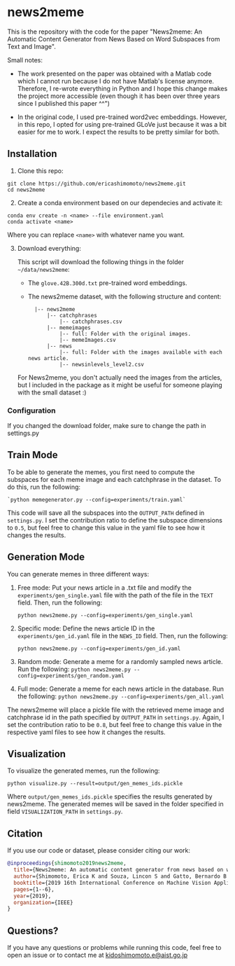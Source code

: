 # news2meme

This is the repository with the code for the paper "News2meme: An Automatic Content Generator from News Based on Word Subspaces from Text and Image".

Small notes:
- The work presented on the paper was obtained with a Matlab code which I cannot run because I do not have Matlab's license anymore. Therefore, I re-wrote everything in Python and I hope this change makes the project more accessible (even though it has been over three years since I published this paper ^^")

- In the original code, I used pre-trained word2vec embeddings. However, in this repo, I opted for using pre-trained GLoVe just because it was a bit easier for me to work. I expect the results to be pretty similar for both.

## Installation

1. Clone this repo:
```
git clone https://github.com/ericashimomoto/news2meme.git
cd news2meme
```

2. Create a conda environment based on our dependecies and activate it:
```
conda env create -n <name> --file environment.yaml
conda activate <name>
```

Where you can replace `<name>` with whatever name you want.

3. Download everything:

    This script will download the following things in the folder `~/data/news2meme`:
    - The `glove.42B.300d.txt` pre-trained word embeddings.
    - The news2meme dataset, with the following structure and content:
    
            |-- news2meme
                |-- catchphrases
                    |-- catchphrases.csv
                |-- memeimages
                    |-- full: Folder with the original images.
                    |-- memeImages.csv
                |-- news
                    |-- full: Folder with the images available with each news article.
                    |-- newsinlevels_level2.csv
    
    For News2meme, you don't actually need the images from the articles, but I included in the package as it might be useful for someone playing with the small dataset :)

### Configuration

If you changed the download folder, make sure to change the path in settings.py

## Train Mode

To be able to generate the memes, you first need to compute the subspaces for each meme image and each catchphrase in the dataset. To do this, run the following:

    `python memegenerator.py --config=experiments/train.yaml`

This code will save all the subspaces into the `OUTPUT_PATH` defined in `settings.py`. I set the contribution ratio to define the subspace dimensions to `0.5`, but feel free to change this value in the yaml file to see how it changes the results.

## Generation Mode

You can generate memes in three different ways:

1. Free mode: Put your news article in a .txt file and modify the `experiments/gen_single.yaml` file with the path of the file in the `TEXT` field. Then, run the following:

    `python news2meme.py --config=experiments/gen_single.yaml`

2. Specific mode: Define the news article ID in the `experiments/gen_id.yaml` file in the `NEWS_ID` field. Then, run the following:

    `python news2meme.py --config=experiments/gen_id.yaml`
    
3. Random mode: Generate a meme for a randomly sampled news article. Run the following:
    `python news2meme.py --config=experiments/gen_random.yaml`
    
4. Full mode: Generate a meme for each news article in the database. Run the following:
    `python news2meme.py --config=experiments/gen_all.yaml`

The news2meme will place a pickle file with the retrieved meme image and catchphrase id in the path specified by `OUTPUT_PATH` in `settings.py`. Again, I set the contribution ratio to be `0.8`, but feel free to change this value in the respective yaml files to see how it changes the results.

## Visualization

To visualize the generated memes, run the following:

`python visualize.py --result=output/gen_memes_ids.pickle`

Where `output/gen_memes_ids.pickle` specifies the results generated by news2meme. The generated memes will be saved in the folder specified in field `VISUALIZATION_PATH` in `settings.py`.

## Citation

If you use our code or dataset, please consider citing our work:

```bibtex
@inproceedings{shimomoto2019news2meme,
  title={News2meme: An automatic content generator from news based on word subspaces from text and image},
  author={Shimomoto, Erica K and Souza, Lincon S and Gatto, Bernardo B and Fukui, Kazuhiro},
  booktitle={2019 16th International Conference on Machine Vision Applications (MVA)},
  pages={1--6},
  year={2019},
  organization={IEEE}
} 
```

## Questions?

If you have any questions or problems while running this code, feel free to open an issue or to contact me at kidoshimomoto.e@aist.go.jp
